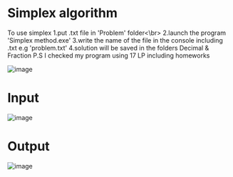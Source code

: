 # Simplex algorithm
To use simplex
  1.put .txt file in 'Problem' folder<\br>
  2.launch the program 'Simplex method.exe'
  3.write the name of the file in the console including .txt
	e.g 'problem.txt'
  4.solution will be saved in the folders Decimal & Fraction
P.S I checked my program using 17 LP including homeworks	


![image](https://user-images.githubusercontent.com/65315002/200138147-86c07534-3938-4a7a-b508-d58c46591df9.png)

# Input
![image](https://user-images.githubusercontent.com/65315002/200138170-38dca417-09f0-4bf3-8200-6a84d5d30865.png)
# Output
![image](https://user-images.githubusercontent.com/65315002/200138195-eef78656-00e7-438a-a5e2-723c6092268d.png)
